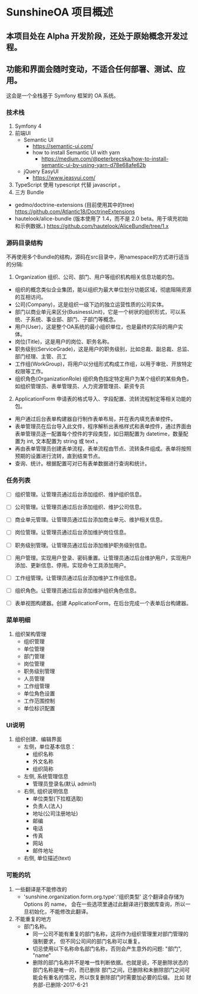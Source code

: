 SunshineOA 项目概述
========

## 本项目处在 Alpha 开发阶段，还处于原始概念开发过程。
## 功能和界面会随时变动，不适合任何部署、测试、应用。

这会是一个全栈基于 Symfony 框架的 OA 系统。

### 技术栈

1. Symfony 4
2. 前端UI
    * Semantic UI
        * https://semantic-ui.com/
        * how to install Semantic UI with yarn
            * https://medium.com/@peterbrecska/how-to-install-semantic-ui-by-using-yarn-d78e68afe62b
    * jQuery EasyUI
        * https://www.jeasyui.com/
3. TypeScript
    使用 typescript 代替 javascript 。
4. 三方 Bundle
  - gedmo/doctrine-extensions (目前使用其中的tree)
    https://github.com/Atlantic18/DoctrineExtensions
  - hautelook/alice-bundle (版本使用了 1.4，而不是 2.0 beta。用于填充初始和示例数据。)
    https://github.com/hautelook/AliceBundle/tree/1.x

### 源码目录结构

不再使用多个Bundle的结构，源码在src目录中，用namespace的方式进行适当的分隔:

1. Organization 组织、公司、部门、用户等组织机构相关信息功能的包。
* 组织的概念类似企业集团，能以组织为最大单位划分功能区域，彻底阻隔资源的互相访问。
* 公司(Company)，这是组织一级下边的独立运营性质的公司实体。
* 部门以商业单元来区分(BusinessUnit)，它是一个树状的组织形式，可以系统、子系统、事业部、部门、子部门等概念。
* 用户(User)，这是整个OA系统的最小组织单位，也是最终的实际的用户实体。
* 岗位(Title)，这是用户的岗位、职务名称。
* 职务级别(ServiceGrade)，这是用户的职务级别，比如总裁、副总裁、总监、部门经理、主管、员工
* 工作组(WorkGroup)，将用户以分组形式构成工作组，以用于审批、开放特定权限等工作。
* 组织角色(OrganizationRole) 组织角色指定特定用户为某个组织的某些角色，如组织管理员、表单管理员、人力资源管理员、薪资专员

2. ApplicationForm 申请表的格式导入、字段配置、流转流程制定等相关功能的包。
* 用户通过后台表单构建器自行制作表单布局，并在表内填充表单控件。
* 表单管理员在后台导入此文件，程序解析出表格样式和表单控件，通过界面由表单管理员逐一配置每个控件的字段类型，如日期配置为 datetime，数量配置为 int, 文本配置为 string 或 text 。
* 再由表单管理员创建表单流程，表单流程由节点、流转条件组成。表单将按照预期的设置进行流转，直到结束节点。
* 查询、统计。根据配置可对已有表单数据进行查询和统计。

### 任务列表

- [ ] 组织管理。让管理员通过后台添加组织、维护组织信息。
- [ ] 公司管理。让管理员通过后台添加组织、维护公司信息。
- [ ] 商业单元管理。让管理员通过后台添加商业单元、维护相关信息。
- [ ] 岗位管理。让管理员通过后台添加维护岗位信息。
- [ ] 职务级别管理。让管理员通过后台添加维护职务级别信息。
- [ ] 用户管理。实现用户登录、密码重置。让管理员通过后台维护用户，实现用户添加、更新信息、停用。实现命令工具添加用户。
- [ ] 工作组管理。让管理员通过后台添加维护工作组信息。
- [ ] 组织角色。让管理员通过后台添加维护组织角色信息。

- [ ] 表单视图构建器。创建 ApplicationForm，在后台完成一个表单后台构建器。

### 菜单明细

1. 组织架构管理
    * 组织管理
    * 单位管理
    * 部门管理
    * 岗位管理
    * 职务级别管理
    * 人员管理
    * 工作组管理
    * 单位角色设置
    * 工作范围控制
    * 单位标识配置
    
### UI说明

1. 组织创建、编辑界面
    * 左侧，单位基本信息：
        * 组织名称
        * 外文名称
        * 组织简称
    * 左侧, 系统管理信息
        * 管理员登录名(默认 admin1)
    * 右侧, 组织说明信息
        * 单位类型(下拉框选取)
        * 负责人(法人)
        * 地址(公司注册地址)
        * 邮编
        * 电话
        * 传真
        * 网站
        * 邮件地址
     * 右侧, 单位描述(text)
     
### 可能的坑

1. 一些翻译是不能修改的
    * 'sunshine.organization.form.org.type':'组织类型'  这个翻译会存储为 Options 的 name，
      会在一些选项里通过此翻译进行数据库查询，所以一旦初始化，不能修改此翻译。
2. 不能重复的地方
    * 部门名称。
        * 同一公司不能有重复的部门名称，这将作为组织管理里对部门管理的强制要求，
          但不同公司间的部门名称可以重复。
        * 切忌使用以下名称命名部门名称，否则会产生意外的问题: "部门", "name"
        * 删除的部门名称并不是唯一性判断依据。也就是说，不是删除状态的部门名称是唯一的，而已删除
        部门之间，已删除和未删除部门之间可能会有重名的情况，所以恢复删除部门时需要加必要的后缀。
        比如 财务部-已删除-2017-6-21